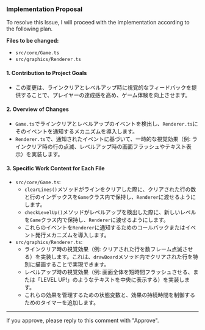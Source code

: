 ### Implementation Proposal

To resolve this Issue, I will proceed with the implementation according to the following plan.

**Files to be changed:**
- `src/core/Game.ts`
- `src/graphics/Renderer.ts`

#### 1. **Contribution to Project Goals**
- この変更は、ラインクリアとレベルアップ時に視覚的なフィードバックを提供することで、プレイヤーの達成感を高め、ゲーム体験を向上させます。

#### 2. **Overview of Changes**
- `Game.ts`でラインクリアとレベルアップのイベントを検出し、`Renderer.ts`にそのイベントを通知するメカニズムを導入します。
- `Renderer.ts`で、通知されたイベントに基づいて、一時的な視覚効果（例: ラインクリア時の行の点滅、レベルアップ時の画面フラッシュやテキスト表示）を実装します。

#### 3. **Specific Work Content for Each File**
- `src/core/Game.ts`:
    - `clearLines()`メソッドがラインをクリアした際に、クリアされた行の数と行のインデックスを`Game`クラス内で保持し、`Renderer`に渡せるようにします。
    - `checkLevelUp()`メソッドがレベルアップを検出した際に、新しいレベルを`Game`クラス内で保持し、`Renderer`に渡せるようにします。
    - これらのイベントを`Renderer`に通知するためのコールバックまたはイベント発行メカニズムを導入します。
- `src/graphics/Renderer.ts`:
    - ラインクリア時の視覚効果（例: クリアされた行を数フレーム点滅させる）を実装します。これは、`drawBoard`メソッド内でクリアされた行を特別に描画することで実現できます。
    - レベルアップ時の視覚効果（例: 画面全体を短時間フラッシュさせる、または「LEVEL UP!」のようなテキストを中央に表示する）を実装します。
    - これらの効果を管理するための状態変数と、効果の持続時間を制御するためのタイマーを追加します。

---
If you approve, please reply to this comment with "Approve".